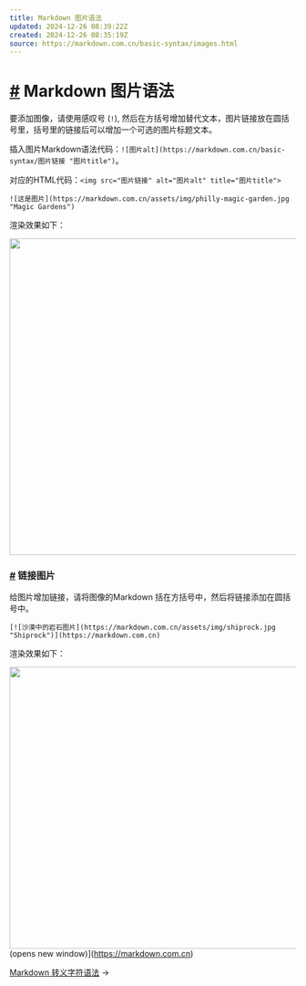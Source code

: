 ```yaml
---
title: Markdown 图片语法
updated: 2024-12-26 08:39:22Z
created: 2024-12-26 08:35:19Z
source: https://markdown.com.cn/basic-syntax/images.html
---
```


# [#](#markdown-图片语法) Markdown 图片语法

要添加图像，请使用感叹号 (`!`), 然后在方括号增加替代文本，图片链接放在圆括号里，括号里的链接后可以增加一个可选的图片标题文本。

插入图片Markdown语法代码：`![图片alt](https://markdown.com.cn/basic-syntax/图片链接 "图片title")`。

对应的HTML代码：`<img src="图片链接" alt="图片alt" title="图片title">`

```text
![这是图片](https://markdown.com.cn/assets/img/philly-magic-garden.jpg "Magic Gardens")
```

渲染效果如下：

<img width="740" height="555" src="../_resources/philly-magic-garden.9c0b4415_d276ee8f5d6b4f38948ec.jpg"/>

### [#](#链接图片) 链接图片

给图片增加链接，请将图像的Markdown 括在方括号中，然后将链接添加在圆括号中。

```text
[![沙漠中的岩石图片](https://markdown.com.cn/assets/img/shiprock.jpg "Shiprock")](https://markdown.com.cn)
```

渲染效果如下：

 <img width="740" height="494" src="../_resources/shiprock.c3b9a023_9886ec2df33f4b9db6017a4bc163eed1.jpg"/> (opens new window)](https://markdown.com.cn)

[Markdown 转义字符语法](https://markdown.com.cn/basic-syntax/escaping-characters.html) →